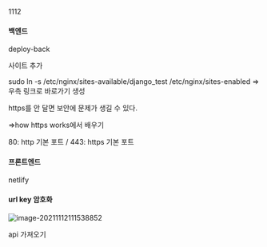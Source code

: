 1112

#### 백엔드

deploy-back



사이트 추가

sudo ln -s /etc/nginx/sites-available/django_test /etc/nginx/sites-enabled => 우측 링크로 바로가기 생성





https를 안 달면 보안에 문제가 생길 수 있다.

=>how https works에서 배우기



80: http 기본 포트 /  443: https 기본 포트





#### 프론트엔드

netlify





#### url key 암호화

![image-20211112111538852](C:\Users\윤재성님\AppData\Roaming\Typora\typora-user-images\image-20211112111538852.png)



api 가져오기